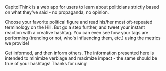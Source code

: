 CapitolThink is a web app for users to learn about politicians strictly based on what they've said - no propaganda, no opinion. 

Choose your favorite political figure and read his/her most oft-repeated terminology on the Hill.  But go a step further, and tweet your instant reaction with a creative hashtag.  You can even see how your tags are performing (trending or not, who's influencing them, etc.) using the metrics we provide!

Get informed, and then inform others.  The information presented here is intended to minimize verbiage and maximize impact - the same should be true of your hashtags!  Thanks for using!
